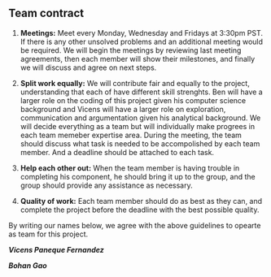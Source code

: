 ## Team contract

1. **Meetings:**
Meet every Monday, Wednesday and Fridays at 3:30pm PST. If there is any other unsolved problems and an additional meeting would be required. We will begin the meetings by reviewing last meeting agreements, then each member will show their milestones, and finally we will discuss and agree on next steps.

2. **Split work equally:**
We will contribute fair and equally to the project, understanding that each of have different skill strenghts. Ben will have a larger role on the coding of this project given his computer science background and Vicens will have a larger role on exploration, communication and argumentation given his analytical background. We will decide everything as a team but will individually make progrees in each team memeber expertise area. During the meeting, the team should discuss what task is needed to be accompolished by each team member. And a deadline should be attached to each task.
  
3. **Help each other out:**
When the team member is having trouble in completing his component, he should bring it up to the group, and the group should provide any assistance as necessary.
​
4. **Quality of work:**
Each team member should do as best as they can, and complete the project before the deadline with the best possible quality.

By writing our names below, we agree with the above guidelines to opearte as team for this project.

***Vicens Paneque Fernandez***

***Bohan Gao***


